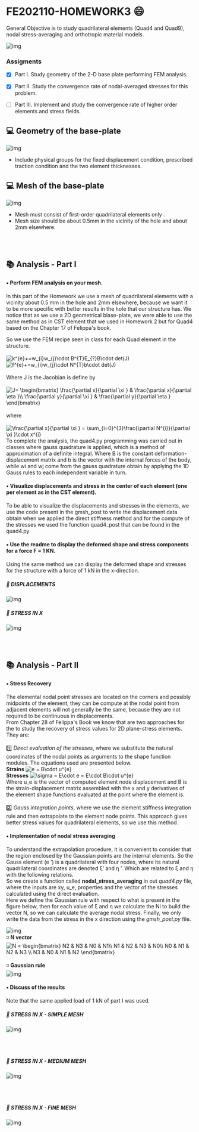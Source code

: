 # FE202110-HOMEWORK3 :smile:
General Objective is to study quadrilateral elements (Quad4 and Quad9), nodal stress-averaging and orthotropic material models. 

![img](https://github.com/vjguzman/FE202110-HOMEWORK3/blob/main/Geometria/Placa_Enunciado.png)

### Assigments
- [x] Part I. Study geometry of the 2-D base plate performing FEM analysis.
- [x] Part II. Study the convergence rate of nodal-averaged stresses for this problem. 
- [ ] Part III. Implement and study the convergence rate of higher order elements and stress fields.


## :computer: Geometry of the base-plate
![img](https://github.com/vjguzman/FE202110-HOMEWORK3/blob/main/Geometria/Geometria_Placa_2D.png)

- Include physical groups for the fixed displacement condition, prescribed traction condition and the two element thicknesses.

## :computer: Mesh  of the base-plate
![img](https://github.com/vjguzman/FE202110-HOMEWORK3/blob/main/Geometria/Mesh_Placa_2D.png)

- Mesh must consist of first-order quadrilateral elements only .
- Mesh size should be about 0.5mm in the vicinity of the hole and about 2mm elsewhere. 

<br>
<br>

## :books: Analysis - Part I

#### ▪ Perform FEM analysis on your mesh.
In this part of the Homework we use a mesh of quadrilateral elements with a vicinity about 0.5 mm in the hole and 2mm elsewhere, because we want it to be more specific with better results in the hole that our structure has. We notice that as we use a 2D geometrical blase-plate, we were able to use the same method as in CST element that we used in Homework 2 but for Quad4 based on the Chapter 17 of Felippa's book.   <br>

So we use the FEM recipe seen in class for each Quad element in the structure.
<br>
<br>
<img src="https://latex.codecogs.com/gif.latex?k^{e}&plus;=w_{i}w_{j}\cdot&space;B^{T}E_{?}B\cdot&space;det(J)" title="k^{e}+=w_{i}w_{j}\cdot B^{T}E_{?}B\cdot det(J)" /><br>
<img src="https://latex.codecogs.com/gif.latex?f^{e}&plus;=w_{i}w_{j}\cdot&space;N^{T}b\cdot&space;det(J)" title="f^{e}+=w_{i}w_{j}\cdot N^{T}b\cdot det(J)" /> <br>
<br>
Where J is the Jacobian is define by
<br>
<br>
<img src="https://latex.codecogs.com/gif.latex?J=&space;\begin{bmatrix}&space;\frac{\partial&space;x}{\partial&space;\xi&space;}&space;&&space;\frac{\partial&space;x}{\partial&space;\eta&space;}\\&space;\frac{\partial&space;y}{\partial&space;\xi&space;}&space;&&space;\frac{\partial&space;y}{\partial&space;\eta&space;}&space;\end{bmatrix}" title="J= \begin{bmatrix} \frac{\partial x}{\partial \xi } & \frac{\partial x}{\partial \eta }\\ \frac{\partial y}{\partial \xi } & \frac{\partial y}{\partial \eta } \end{bmatrix}" /> 
<br>
<br>
where
<br>
<br>
<img src="https://latex.codecogs.com/gif.latex?\frac{\partial&space;x}{\partial&space;\xi&space;}&space;=&space;\sum_{i=0}^{3}\frac{\partial&space;N^{i}}{\partial&space;\xi&space;}\cdot&space;x^{i}" title="\frac{\partial x}{\partial \xi } = \sum_{i=0}^{3}\frac{\partial N^{i}}{\partial \xi }\cdot x^{i}" />
<br>
To complete the analysis, the quad4.py programming was carried out in classes where gauss quadrature is applied, which is a method of approximation of a definite integral. Where B is the constant deformation-displacement matrix and b is the vector with the internal forces of the body, while wi and wj come from the gauss quadrature obtain by applying the 1D Gauss rules to each independent variable in turn.
<br>

#### ▪ Visualize displacements and stress in the center of each element (one per element as in the CST element). 
To be able to visualize the displacements and stresses in the elements, we use the code present in the gmsh_post to write the displacement data obtain when we applied the direct stiffness method and for the compute of the stresses we used the function quad4_post that can be found in the quad4.py 
<br>


#### ▪ Use the readme to display the deformed shape and stress components for a force F = 1 KN.  
Using the same method we can display the deformed shape and stresses for the structure with a force of 1 kN in the x-direction.
<br>
##### 🔅 DISPLACEMENTS
![img](https://github.com/vjguzman/FE202110-HOMEWORK3/blob/main/Part%20I/Desplazamientos_Malla1.png)
##### 🔅 STRESS IN X
![img](https://github.com/vjguzman/FE202110-HOMEWORK3/blob/main/Part%20I/Sigma_X_Malla1.png)

<br>
<br>

## :books: Analysis - Part II

#### ▪ Stress Recovery 
The elemental nodal point stresses are located on the corners and possibly midpoints of the element, they can be compute at the nodal point from adjacent elements will not generally be the same, because they are not required to be continuous in displacements. <br>
From Chapter 28 of Felippa's Book we know that are two approaches for the to study the recovery of stress values for 2D plane-stress elements. They are: 
<br>
<br>
1️⃣ *Direct evaluation of the stresses*, where we substitute the natural coordinates of the nodal points as       arguments to the shape function modules. The equations used are presented below. <br>
    **Strains** <img src="https://latex.codecogs.com/gif.latex?e&space;=&space;B\cdot&space;u^{e}" title="e = B\cdot u^{e}" /> <br>
    **Stresses** <img src="https://latex.codecogs.com/gif.latex?\sigma&space;=&space;E\cdot&space;e&space;=&space;E\cdot&space;B\cdot&space;u^{e}" title="\sigma = E\cdot e = E\cdot B\cdot u^{e}" />
    <br>
   Where u_e is the vector of computed element node displacement and B is the strain-displacement matrix assembled        with the x and y derivatives of the element shape functions evaluated at the point where the element is. 
<br>
<br>
2️⃣ *Gauss integration points*, where we use the element stiffness integration rule and then extrapolate to the element node points. This approach gives better stress values for quadrilateral elements, so we use this method.
<br>

#### ▪ Implementation of nodal stress averaging 
To understand the extrapolation procedure, it is convenient to consider that the region enclosed by the Gaussian points are the internal elements. So the Gauss element (e ’) is a quadrilateral with four nodes, where its natural quadrilateral coordinates are denoted ξ’ and η ’. Which are related to ξ and η with the following relations.
<br>
So we create a function called **nodal_stress_averaging** in out *quad4.py* file, where the inputs are xy, u_e, properties and the vector of the stresses calculated using the direct evaluation. <br>
Here we define the Gaussian rule with respect to what is present in the figure below, then for each value of ξ and η  we calculate the Ni to build the vector N, so we can calculate the average nodal stress. Finally, we only write the data from the stress in the x direction using the *gmsh_post.py* file. <br>

 ![img](https://github.com/vjguzman/FE202110-HOMEWORK3/blob/main/Geometria/Gauss_Points_Equation.png)
<br>
◽  **N vector** 
<br>
<img src="https://latex.codecogs.com/gif.latex?N&space;=&space;\begin{bmatrix}&space;N2&space;&&space;N3&space;&&space;N0&space;&&space;N1\\&space;N1&space;&&space;N2&space;&&space;N3&space;&&space;N0\\&space;N0&space;&&space;N1&space;&&space;N2&space;&&space;N3&space;\\&space;N3&space;&&space;N0&space;&&space;N1&space;&&space;N2&space;\end{bmatrix}" title="N = \begin{bmatrix} N2 & N3 & N0 & N1\\ N1 & N2 & N3 & N0\\ N0 & N1 & N2 & N3 \\ N3 & N0 & N1 & N2 \end{bmatrix}" />
<br>
<br>
◽    **Gaussian rule**  
  ![img](https://github.com/vjguzman/FE202110-HOMEWORK3/blob/main/Geometria/Gauss.png)
<br>


#### ▪ Discuss of the results
Note that the same applied load of 1 kN of part I was used.

##### 🔅 STRESS IN X - SIMPLE MESH
![img](https://github.com/vjguzman/FE202110-HOMEWORK3/blob/main/Part%20II/Sigma_Simple.png)

<br>
<br>

##### 🔅 STRESS IN X - MEDIUM MESH
![img](https://github.com/vjguzman/FE202110-HOMEWORK3/blob/main/Part%20II/Sigma_Media.png)

<br>
<br>

##### 🔅 STRESS IN X - FINE MESH
![img](https://github.com/vjguzman/FE202110-HOMEWORK3/blob/main/Part%20II/Sigma_Fina.png)

<br>
<br>

